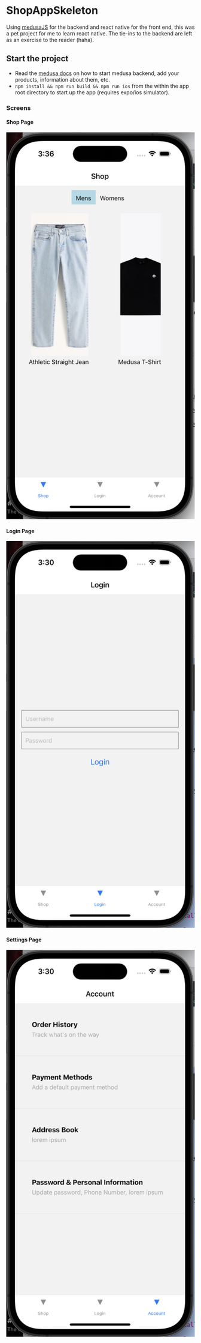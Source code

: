 # ShopAppSkeleton

Using [medusaJS](https://medusajs.com) for the backend and react native for the front end, this was a pet project for me to learn react native. The tie-ins to the backend are left as an exercise to the reader (haha). 

## Start the project 
- Read the [medusa docs](https://docs.medusajs.com) on how to start medusa backend, add your products, information about them, etc. 
- `npm install && npm run build && npm run ios` from the within the app root directory to start up the app (requires expo/ios simulator). 

### Screens

#### Shop Page
<p align="center">
  <img src="resources/ShopScreen.png?raw=true" alt="Shop page" width="600"/>
</p>

#### Login Page
<p align="center">
  <img src="resources/LoginScreen.png?raw=true" alt="Login page" width="600"/>
</p>

#### Settings Page
<p align="center">
  <img src="resources/Settings.png?raw=true" alt="Settings page" width="600"/>
</p>

